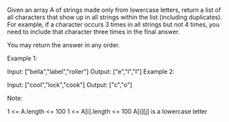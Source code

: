 Given an array A of strings made only from lowercase letters, return a list of all characters that show up in all strings within the list (including duplicates).  For example, if a character occurs 3 times in all strings but not 4 times, you need to include that character three times in the final answer.

You may return the answer in any order.

 

Example 1:

Input: ["bella","label","roller"]
Output: ["e","l","l"]
Example 2:

Input: ["cool","lock","cook"]
Output: ["c","o"]
 

Note:

1 <= A.length <= 100
1 <= A[i].length <= 100
A[i][j] is a lowercase letter
